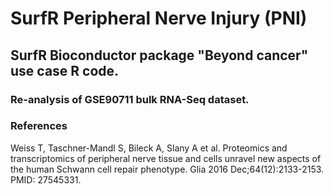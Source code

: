 # SurfR Peripheral Nerve Injury (PNI)

## SurfR Bioconductor package "Beyond cancer" use case R code.

 
### Re-analysis of GSE90711 bulk RNA-Seq dataset. 



### References

Weiss T, Taschner-Mandl S, Bileck A, Slany A et al. 
Proteomics and transcriptomics of peripheral nerve tissue and cells unravel new aspects of the human Schwann cell repair phenotype. 
Glia 2016 Dec;64(12):2133-2153. PMID: 27545331.

